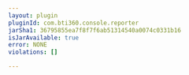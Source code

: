 ```yaml
---
layout: plugin
pluginId: com.bti360.console.reporter
jarSha1: 36795855ea7f8f7f6ab51314540a0074c0331b16
isJarAvailable: true
error: NONE
violations: []

---
```

